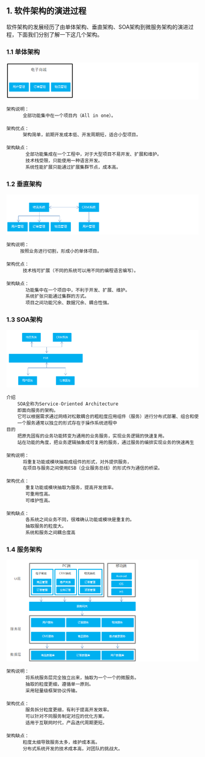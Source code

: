 ## 1. 软件架构的演进过程

软件架构的发展经历了由单体架构、垂直架构、SOA架构到微服务架构的演进过程，下面我们分别了解一下这几个架构。

### 1.1 单体架构

![1](1.png)

```java
架构说明：
      全部功能集中在一个项目内（All in one）。

架构优点：
      架构简单，前期开发成本低、开发周期短，适合小型项目。

架构缺点：
       全部功能集成在一个工程中，对于大型项目不易开发、扩展和维护。
       技术栈受限，只能使用一种语言开发。
       系统性能扩展只能通过扩展集群节点，成本高。
```





### 1.2 垂直架构

![18](18.png)

```JAVA
架构说明：       
     按照业务进行切割，形成小的单体项目。

架构优点：
      技术栈可扩展（不同的系统可以用不同的编程语言编写）。

架构缺点：
       功能集中在一个项目中，不利于开发、扩展、维护。
       系统扩张只能通过集群的方式。
       项目之间功能冗余、数据冗余、耦合性强。
```



### 1.3 SOA架构

![19](19.png)

```JAVA
介绍
    SOA全称为Service-Oriented Architecture
    即面向服务的架构。
    它可以根据需求通过网络对松散耦合的粗粒度应用组件（服务）进行分布式部署、组合和使用。
    一个服务通常以独立的形式存在于操作系统进程中
目的
    把原先固有的业务功能转变为通用的业务服务，实现业务逻辑的快速复用。
    站在功能的角度，把业务逻辑抽象成可复用的服务，通过服务的编排实现业务的快速再生
    
架构说明：
      将重复功能或模块抽取成组件的形式，对外提供服务，
      在项目与服务之间使用ESB（企业服务总线）的形式作为通信的桥梁。

架构优点：
       重复功能或模块抽取为服务，提高开发效率。
       可重用性高。
       可维护性高。

架构缺点：
       各系统之间业务不同，很难确认功能或模块是重复的。
       抽取服务的粒度大。
       系统和服务之间耦合度高    
```

### 1.4 服务架构

![20](20.png)

```JAVA
架构说明：
       将系统服务层完全独立出来，抽取为一个一个的微服务。
       抽取的粒度更细，遵循单一原则。
       采用轻量级框架协议传输。

架构优点：
       服务拆分粒度更细，有利于提高开发效率。 
       可以针对不同服务制定对应的优化方案。
       适用于互联网时代，产品迭代周期更短。

架构缺点：
      粒度太细导致服务太多，维护成本高。
      分布式系统开发的技术成本高，对团队的挑战大。
```

